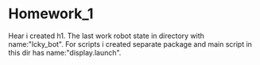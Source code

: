 # Homework_1
Hear i created h1. The last work robot state in 
directory with name:"lcky_bot". For scripts i created
separate package and main script in this dir has 
name:"display.launch".
